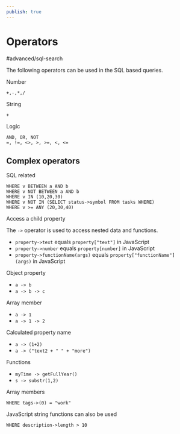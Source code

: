 ```yaml
---
publish: true
---
```


# Operators

<span class="related-pages">#advanced/sql-search</span>

The following operators can be used in the SQL based queries.

Number

```text
+,-,*,/
```

String

```text
+
```

Logic

```text
AND, OR, NOT
=, !=, <>, >, >=, <, <=
```

## Complex operators

SQL related

```text
WHERE v BETWEEN a AND b
WHERE v NOT BETWEEN a AND b
WHERE v IN (10,20,30)
WHERE v NOT IN (SELECT status->symbol FROM tasks WHERE)
WHERE v >= ANY (20,30,40)
```

Access a child property

The `->` operator is used to access nested data and functions.

- `property->text` equals `property["text"]` in JavaScript
- `property->number` equals `property[number]` in JavaScript
- `property->functionName(args)` equals `property["functionName"](args)` in JavaScript

Object property

- `a -> b`
- `a -> b -> c`

Array member

- `a -> 1`
- `a -> 1 -> 2`

Calculated property name

- `a -> (1+2)`
- `a -> ("text2 + " " + "more")`

Functions

- `myTime -> getFullYear()`
- `s -> substr(1,2)`

Array members

```text
WHERE tags->(0) = "work"
```

JavaScript string functions can also be used

```text
WHERE description->length > 10
```
